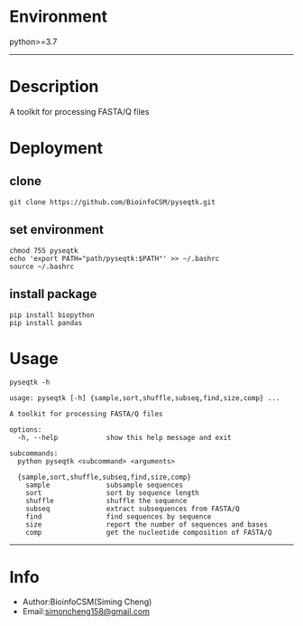 # Environment
python>=3.7
***
# Description
A toolkit for processing FASTA/Q files
# Deployment
## clone
```
git clone https://github.com/BioinfoCSM/pyseqtk.git
```
## set environment
```
chmod 755 pyseqtk
echo 'export PATH="path/pyseqtk:$PATH"' >> ~/.bashrc
source ~/.bashrc
```
## install package
```
pip install biopython
pip install pandas
```
# Usage
```
pyseqtk -h
```
```
usage: pyseqtk [-h] {sample,sort,shuffle,subseq,find,size,comp} ...

A toolkit for processing FASTA/Q files

options:
  -h, --help            show this help message and exit

subcommands:
  python pyseqtk <subcommand> <arguments>

  {sample,sort,shuffle,subseq,find,size,comp}
    sample              subsample sequences
    sort                sort by sequence length
    shuffle             shuffle the sequence
    subseq              extract subsequences from FASTA/Q
    find                find sequences by sequence
    size                report the number of sequences and bases
    comp                get the nucleotide composition of FASTA/Q
```
***
# Info
* Author:BioinfoCSM(Siming Cheng)
* Email:simoncheng158@gmail.com
